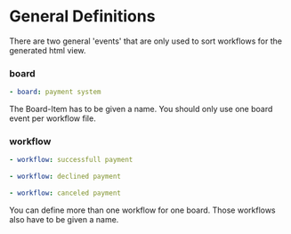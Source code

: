 # General Definitions
There are two general 'events' that are only used to sort workflows for the generated html view. 

### board
```yaml
- board: payment system
```

The Board-Item has to be given a name.
You should only use one board event per workflow file.


### workflow
```yaml
- workflow: successfull payment
  
- workflow: declined payment
  
- workflow: canceled payment
```

You can define more than one workflow for one board.
Those workflows also have to be given a name.